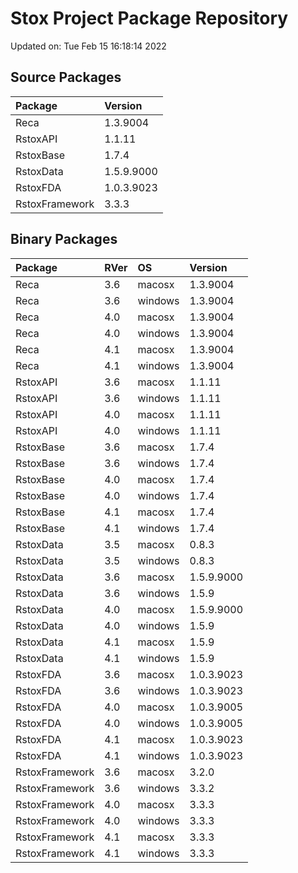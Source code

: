 # Stox Project Package Repository


Updated on: Tue Feb 15 16:18:14 2022
## Source Packages

|Package        |Version    |
|:--------------|:----------|
|Reca           |1.3.9004   |
|RstoxAPI       |1.1.11     |
|RstoxBase      |1.7.4      |
|RstoxData      |1.5.9.9000 |
|RstoxFDA       |1.0.3.9023 |
|RstoxFramework |3.3.3      |

## Binary Packages

|Package        |RVer |OS      |Version    |
|:--------------|:----|:-------|:----------|
|Reca           |3.6  |macosx  |1.3.9004   |
|Reca           |3.6  |windows |1.3.9004   |
|Reca           |4.0  |macosx  |1.3.9004   |
|Reca           |4.0  |windows |1.3.9004   |
|Reca           |4.1  |macosx  |1.3.9004   |
|Reca           |4.1  |windows |1.3.9004   |
|RstoxAPI       |3.6  |macosx  |1.1.11     |
|RstoxAPI       |3.6  |windows |1.1.11     |
|RstoxAPI       |4.0  |macosx  |1.1.11     |
|RstoxAPI       |4.0  |windows |1.1.11     |
|RstoxBase      |3.6  |macosx  |1.7.4      |
|RstoxBase      |3.6  |windows |1.7.4      |
|RstoxBase      |4.0  |macosx  |1.7.4      |
|RstoxBase      |4.0  |windows |1.7.4      |
|RstoxBase      |4.1  |macosx  |1.7.4      |
|RstoxBase      |4.1  |windows |1.7.4      |
|RstoxData      |3.5  |macosx  |0.8.3      |
|RstoxData      |3.5  |windows |0.8.3      |
|RstoxData      |3.6  |macosx  |1.5.9.9000 |
|RstoxData      |3.6  |windows |1.5.9      |
|RstoxData      |4.0  |macosx  |1.5.9.9000 |
|RstoxData      |4.0  |windows |1.5.9      |
|RstoxData      |4.1  |macosx  |1.5.9      |
|RstoxData      |4.1  |windows |1.5.9      |
|RstoxFDA       |3.6  |macosx  |1.0.3.9023 |
|RstoxFDA       |3.6  |windows |1.0.3.9023 |
|RstoxFDA       |4.0  |macosx  |1.0.3.9005 |
|RstoxFDA       |4.0  |windows |1.0.3.9005 |
|RstoxFDA       |4.1  |macosx  |1.0.3.9023 |
|RstoxFDA       |4.1  |windows |1.0.3.9023 |
|RstoxFramework |3.6  |macosx  |3.2.0      |
|RstoxFramework |3.6  |windows |3.3.2      |
|RstoxFramework |4.0  |macosx  |3.3.3      |
|RstoxFramework |4.0  |windows |3.3.3      |
|RstoxFramework |4.1  |macosx  |3.3.3      |
|RstoxFramework |4.1  |windows |3.3.3      |
